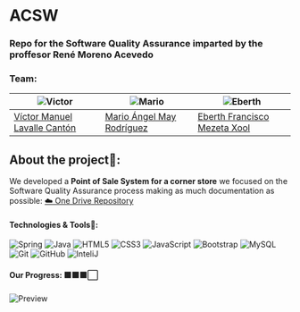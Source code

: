 # ACSW
### Repo for the Software Quality Assurance  imparted by the proffesor René Moreno Acevedo
### Team:

| ![Victor](https://i.ibb.co/hXWxtJW/Me.png)| ![Mario](https://i.ibb.co/Q8jk2pv/Mario.png)| ![Eberth](https://i.ibb.co/Xkv3fMR/Eberth.png)|
| ----- | ---- | ----- |
| <a href="https://github.com/VictorLavalle"> Víctor Manuel Lavalle Cantón</a> | <a href="https://github.com/MarioMay"> Mario Ángel May Rodríguez </a> | <a href="https://github.com/EberthMezeta"> Eberth Francisco Mezeta Xool </a> |

## About the project👀:
We developed a <b>Point of Sale System for a corner store</b> we focused on the Software Quality Assurance process making as much documentation as possible:
<a href="https://alumnosuady-my.sharepoint.com/:f:/g/personal/a18016318_alumnos_uady_mx/EhuLG-V8TcFMlKM9UcZNsZoBdvw07IKnFQOYHbUGmLBxzg?e=Wfqe0u"> ☁️ One Drive Repository</a>
<h4 align="left">Technologies & Tools🔧:</h4>

<p align="center">
  
![Spring](https://img.shields.io/badge/-Spring-green?style=flat&logo=Spring&logoColor=white&link=https://github.com/VictorLavalle)
![Java](https://img.shields.io/badge/Java-orange?style=flat&logo=java&logoColor=white&link=https://github.com/VictorLavalle)
![HTML5](https://img.shields.io/badge/-HTML5-%23E44D27?style=flat-square&logo=html5&logoColor=ffffff)
![CSS3](https://img.shields.io/badge/-CSS3-%231572B6?style=flat-square&logo=css3)
![JavaScript](https://img.shields.io/badge/-JavaScript-black?style=flat-square&logo=javascript)
![Bootstrap](https://img.shields.io/badge/-Bootstrap-563D7C?style=flat-square&logo=bootstrap)
![MySQL](https://img.shields.io/badge/-MySQL-white?style=flat-square&logo=mysql)
![Git](https://img.shields.io/badge/-Git-black?style=flat-square&logo=git)
![GitHub](https://img.shields.io/badge/-GitHub-181717?style=flat-square&logo=github)
![InteliJ](https://img.shields.io/badge/IntelliJIDEA-000000.svg?style=flat-square&logo=intellij-idea&logoColor=white)

</p>

<h4 align="left">Our Progress: 🟩🟩🟩⬜ </h4>

![Preview](https://i.ibb.co/gMKQJ1m/preview.gif)
